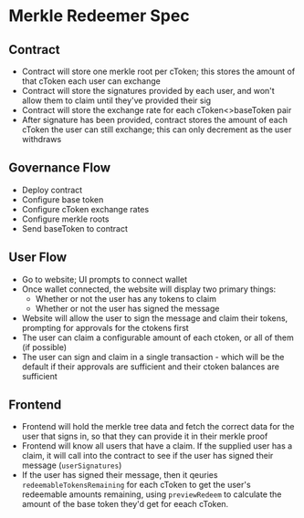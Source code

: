 # Merkle Redeemer Spec

## Contract
 - Contract will store one merkle root per cToken; this stores the amount of that cToken each user can exchange
 - Contract will store the signatures provided by each user, and won't allow them to claim until they've provided their sig
 - Contract will store the exchange rate for each cToken<>baseToken pair
 - After signature has been provided, contract stores the amount of each cToken the user can still exchange; this can only decrement as the user withdraws 

## Governance Flow
 - Deploy contract
 - Configure base token
 - Configure cToken exchange rates
 - Configure merkle roots
 - Send baseToken to contract

## User Flow
 - Go to website; UI prompts to connect wallet
 - Once wallet connected, the website will display two primary things:
    - Whether or not the user has any tokens to claim
    - Whether or not the user has signed the message
 - Website will allow the user to sign the message and claim their tokens, prompting for approvals for the ctokens first
 - The user can claim a configurable amount of each ctoken, or all of them (if possible)
 - The user can sign and claim in a single transaction - which will be the default if their approvals are sufficient and their ctoken balances are sufficient

 ## Frontend
 - Frontend will hold the merkle tree data and fetch the correct data for the user that signs in, so that they can provide it in their merkle proof
 - Frontend will know all users that have a claim. If the supplied user has a claim, it will call into the contract to see if the user has signed their message (`userSignatures`)
 - If the user has signed their message, then it qeuries `redeemableTokensRemaining` for each cToken to get the user's redeemable amounts remaining, using `previewRedeem` to calculate the amount of the base token they'd get for eeach cToken.